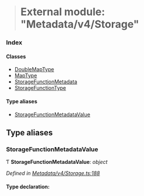 > # External module: "Metadata/v4/Storage"

### Index

#### Classes

* [DoubleMapType](../classes/_metadata_v4_storage_.doublemaptype.md)
* [MapType](../classes/_metadata_v4_storage_.maptype.md)
* [StorageFunctionMetadata](../classes/_metadata_v4_storage_.storagefunctionmetadata.md)
* [StorageFunctionType](../classes/_metadata_v4_storage_.storagefunctiontype.md)

#### Type aliases

* [StorageFunctionMetadataValue](_metadata_v4_storage_.md#storagefunctionmetadatavalue)

## Type aliases

###  StorageFunctionMetadataValue

Ƭ **StorageFunctionMetadataValue**: *object*

*Defined in [Metadata/v4/Storage.ts:188](https://github.com/polkadot-js/api/blob/7772caa/packages/types/src/Metadata/v4/Storage.ts#L188)*

#### Type declaration: